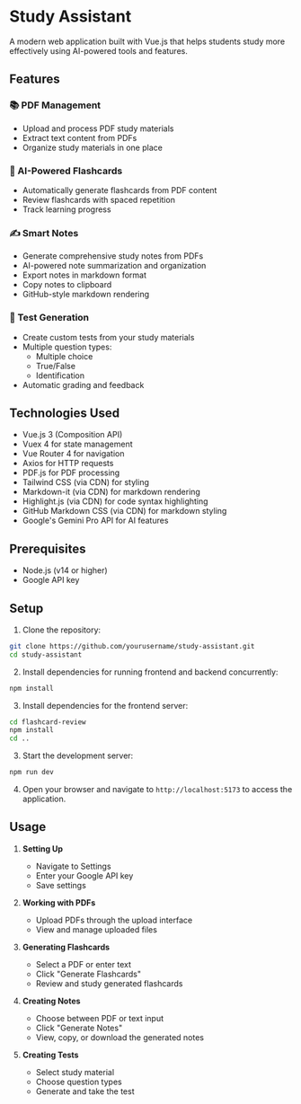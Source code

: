 # Study Assistant

A modern web application built with Vue.js that helps students study more effectively using AI-powered tools and features.

## Features

### 📚 PDF Management
- Upload and process PDF study materials
- Extract text content from PDFs
- Organize study materials in one place

### 🎴 AI-Powered Flashcards
- Automatically generate flashcards from PDF content
- Review flashcards with spaced repetition
- Track learning progress

### ✍️ Smart Notes
- Generate comprehensive study notes from PDFs
- AI-powered note summarization and organization
- Export notes in markdown format
- Copy notes to clipboard
- GitHub-style markdown rendering

### 📝 Test Generation
- Create custom tests from your study materials
- Multiple question types:
  - Multiple choice
  - True/False
  - Identification
- Automatic grading and feedback

## Technologies Used

- Vue.js 3 (Composition API)
- Vuex 4 for state management
- Vue Router 4 for navigation
- Axios for HTTP requests
- PDF.js for PDF processing
- Tailwind CSS (via CDN) for styling
- Markdown-it (via CDN) for markdown rendering
- Highlight.js (via CDN) for code syntax highlighting
- GitHub Markdown CSS (via CDN) for markdown styling
- Google's Gemini Pro API for AI features

## Prerequisites

- Node.js (v14 or higher)
- Google API key

## Setup

1. Clone the repository:
```bash
git clone https://github.com/yourusername/study-assistant.git
cd study-assistant
```

2. Install dependencies for running frontend and backend concurrently:
```bash
npm install
```

3. Install dependencies for the frontend server:
```bash
cd flashcard-review
npm install
cd ..
```

3. Start the development server:
```bash
npm run dev
```

4. Open your browser and navigate to `http://localhost:5173` to access the application.


## Usage

1. **Setting Up**
   - Navigate to Settings
   - Enter your Google API key
   - Save settings

2. **Working with PDFs**
   - Upload PDFs through the upload interface
   - View and manage uploaded files

3. **Generating Flashcards**
   - Select a PDF or enter text
   - Click "Generate Flashcards"
   - Review and study generated flashcards

4. **Creating Notes**
   - Choose between PDF or text input
   - Click "Generate Notes"
   - View, copy, or download the generated notes

5. **Creating Tests**
   - Select study material
   - Choose question types
   - Generate and take the test



